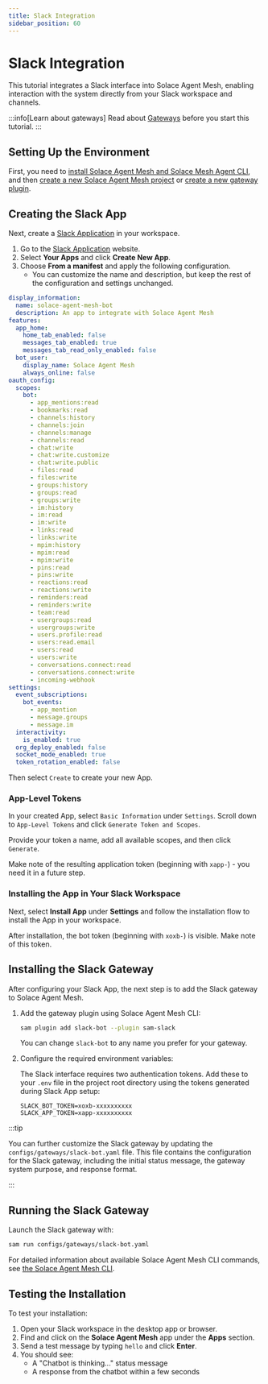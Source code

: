 ```yaml
---
title: Slack Integration
sidebar_position: 60
---
```


# Slack Integration

This tutorial integrates a Slack interface into Solace Agent Mesh, enabling interaction with the system directly from your Slack workspace and channels.

:::info[Learn about gateways]
Read about [Gateways](../concepts/gateways.md) before you start this tutorial.
:::

## Setting Up the Environment

First, you need to [install Solace Agent Mesh and Solace Mesh Agent CLI](../getting-started/installation.md), and then [create a new Solace Agent Mesh project](../getting-started/quick-start.md) or [create a new gateway plugin](../concepts/plugins.md#create-a-plugin).

## Creating the Slack App

Next, create a [Slack Application](https://api.slack.com/apps) in your workspace.

1. Go to the [Slack Application](https://api.slack.com/apps) website.
2. Select **Your Apps** and click **Create New App**.
3. Choose **From a manifest** and apply the following configuration.
   - You can customize the name and description, but keep the rest of the configuration and settings unchanged.

```yaml
display_information:
  name: solace-agent-mesh-bot
  description: An app to integrate with Solace Agent Mesh
features:
  app_home:
    home_tab_enabled: false
    messages_tab_enabled: true
    messages_tab_read_only_enabled: false
  bot_user:
    display_name: Solace Agent Mesh
    always_online: false
oauth_config:
  scopes:
    bot:
      - app_mentions:read
      - bookmarks:read
      - channels:history
      - channels:join
      - channels:manage
      - channels:read
      - chat:write
      - chat:write.customize
      - chat:write.public
      - files:read
      - files:write
      - groups:history
      - groups:read
      - groups:write
      - im:history
      - im:read
      - im:write
      - links:read
      - links:write
      - mpim:history
      - mpim:read
      - mpim:write
      - pins:read
      - pins:write
      - reactions:read
      - reactions:write
      - reminders:read
      - reminders:write
      - team:read
      - usergroups:read
      - usergroups:write
      - users.profile:read
      - users:read.email
      - users:read
      - users:write
      - conversations.connect:read
      - conversations.connect:write
      - incoming-webhook
settings:
  event_subscriptions:
    bot_events:
      - app_mention
      - message.groups
      - message.im
  interactivity:
    is_enabled: true
  org_deploy_enabled: false
  socket_mode_enabled: true
  token_rotation_enabled: false
```

Then select `Create` to create your new App.

### App-Level Tokens

In your created App, select `Basic Information` under `Settings`. Scroll down to `App-Level Tokens` and click `Generate Token and Scopes`.

Provide your token a name, add all available scopes, and then click `Generate`.

Make note of the resulting application token (beginning with `xapp-`) - you need it in a future step.

### Installing the App in Your Slack Workspace

Next, select **Install App** under **Settings** and follow the installation flow to install the App in your workspace.

After installation, the bot token (beginning with `xoxb-`) is visible. Make note of this token.

## Installing the Slack Gateway

After configuring your Slack App, the next step is to add the Slack gateway to Solace Agent Mesh.

1. Add the gateway plugin using Solace Agent Mesh CLI:

   ```sh
   sam plugin add slack-bot --plugin sam-slack
   ```

    You can change `slack-bot` to any name you prefer for your gateway.

2. Configure the required environment variables:

   The Slack interface requires two authentication tokens. Add these to your `.env` file in the project root directory using the tokens generated during Slack App setup:

   ```env
   SLACK_BOT_TOKEN=xoxb-xxxxxxxxxx
   SLACK_APP_TOKEN=xapp-xxxxxxxxxx
   ```

  :::tip

  You can further customize the Slack gateway by updating the `configs/gateways/slack-bot.yaml` file. This file contains the configuration for the Slack gateway, including the initial status message, the gateway system purpose, and response format.

  :::

## Running the Slack Gateway

Launch the Slack gateway with:

```sh
sam run configs/gateways/slack-bot.yaml
```

For detailed information about available Solace Agent Mesh CLI commands, see [the Solace Agent Mesh CLI](../concepts/cli.md).

## Testing the Installation

To test your installation:

1. Open your Slack workspace in the desktop app or browser.
2. Find and click on the **Solace Agent Mesh** app under the **Apps** section.
3. Send a test message by typing `hello` and click **Enter**.
4. You should see:
   - A "Chatbot is thinking..." status message
   - A response from the chatbot within a few seconds
